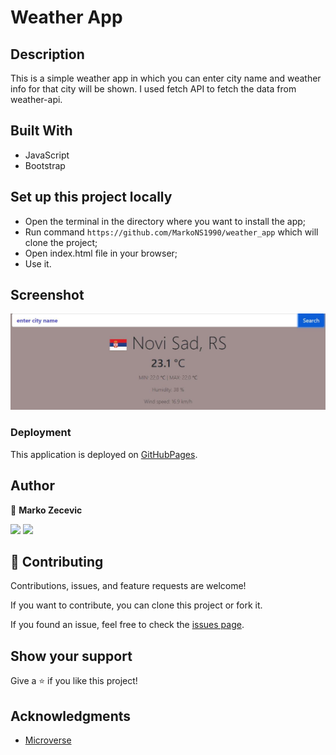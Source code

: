 # Weather App

## Description

This is a simple weather app in which you can enter city name and weather info for that city will be shown.
I used fetch API to fetch the data from weather-api.

## Built With

- JavaScript
- Bootstrap

## Set up this project locally

- Open the terminal in the directory where you want to install the app;
- Run command `https://github.com/MarkoNS1990/weather_app` which will clone the project;
- Open index.html file in your browser;
- Use it.

## Screenshot

![](./ss.JPG)

### Deployment

This application is deployed on [GitHubPages](https://markons1990.github.io/weather_app/).

## Author

👤 **Marko Zecevic**

[![](https://img.shields.io/badge/GitHub-100000?style=for-the-badge&logo=github&logoColor=white)](https://github.com/MarkoNS1990) [![](https://img.shields.io/badge/LinkedIn-0077B5?style=for-the-badge&logo=linkedin&logoColor=white)](https://www.linkedin.com/in/zecevicmarko/)

## 🤝 Contributing

Contributions, issues, and feature requests are welcome!

If you want to contribute, you can clone this project or fork it.

If you found an issue, feel free to check the [issues page](https://github.com/MarkoNS1990/weather_app/issues).

## Show your support

Give a ⭐️ if you like this project!

## Acknowledgments

- [Microverse](https://www.microverse.org/)
